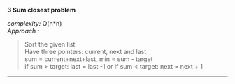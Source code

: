 **3 Sum closest problem**  

*complexity:* O(n*n)  
*Approach :* 
> Sort the given list  
> Have three pointers: current, next and last  
> sum = current+next+last, min = sum - target  
> if sum > target: last = last -1 or if sum < target: next = next + 1

---
